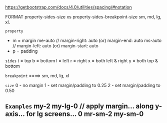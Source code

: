 https://getbootstrap.com/docs/4.0/utilities/spacing/#notation


FORMAT					 	property-sides-size						xs 
							property-sides-breakpoint-size 			sm, md, lg, xl.

`property`
- m = margin
	me-auto			// margin-right: auto		(or) margin-end: auto
	ms-auto			// margin-left: auto		(or) margin-start: auto
- p = padding

`sides`
t = top
b = bottom
l = left
r = right
x = both left & right
y = both top & bottom

`breakpoint`		====> sm, md, lg, xl

`size`
0 - no margin
1 - set margin/padding to 0.25
2 - set margin/padding to 0.50

`Examples`
my-2
my-lg-0			// apply margin... along y-axis... for lg screens... 0
mr-sm-2
my-sm-0
----------------------------------------------------------------------------------------------------------------------------------------------